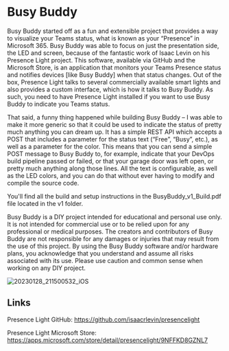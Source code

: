 # Busy Buddy
Busy Buddy started off as a fun and extensible project that provides a way to visualize your Teams status, what is known as your “Presence” in Microsoft 365. Busy Buddy was able to focus on just the presentation side, the LED and screen, because of the fantastic work of Isaac Levin on his Presence Light project. This software, available via GitHub and the Microsoft Store, is an application that monitors your Teams Presence status and notifies devices [like Busy Buddy] when that status changes. Out of the box, Presence Light talks to several commercially available smart lights and also provides a custom interface, which is how it talks to Busy Buddy. As such, you need to have Presence Light installed if you want to use Busy Buddy to indicate you Teams status.

That said, a funny thing happened while building Busy Buddy – I was able to make it more generic so that it could be used to indicate the status of pretty much anything you can dream up. It has a simple REST API which accepts a POST that includes a parameter for the status text (“Free”, “Busy”, etc.), as well as a parameter for the color. This means that you can send a simple POST message to Busy Buddy to, for example, indicate that your DevOps build pipeline passed or failed, or that your garage door was left open, or pretty much anything along those lines. All the text is configurable, as well as the LED colors, and you can do that without ever having to modify and compile the source code.

You'll find all the build and setup instructions in the BusyBuddy_v1_Build.pdf file located in the v1 folder.

Busy Buddy is a DIY project intended for educational and personal use only. It is not intended for commercial use or to be relied upon for any professional or medical purposes. The creators and contributors of Busy Buddy are not responsible for any damages or injuries that may result from the use of this project. By using the Busy Buddy software and/or hardware plans, you acknowledge that you understand and assume all risks associated with its use. Please use caution and common sense when working on any DIY project.

![20230128_211500532_iOS](https://user-images.githubusercontent.com/11561147/215344382-fe648c0e-acdb-42ee-a151-73144be2682b.jpg)


## Links
Presence Light GitHub: https://github.com/isaacrlevin/presencelight

Presence Light Microsoft Store: https://apps.microsoft.com/store/detail/presencelight/9NFFKD8GZNL7

